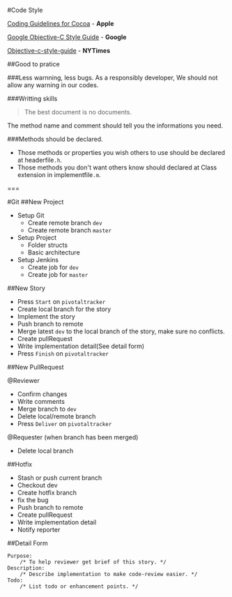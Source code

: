 #Code Style

[Coding Guidelines for Cocoa](https://developer.apple.com/library/mac/documentation/Cocoa/Conceptual/CodingGuidelines/Articles/NamingBasics.html#//apple_ref/doc/uid/20001281-BBCHBFAH) - **Apple**

[Google Objective-C Style Guide](https://google-styleguide.googlecode.com/svn/trunk/objcguide.xml) - **Google**

[Objective-c-style-guide](https://github.com/NYTimes/objective-c-style-guide) - **NYTimes**

##Good to pratice

###Less warnning, less bugs.
As a responsibly developer, We should not allow any warning in our codes.

###Writting skills
>The best document is no documents.

The method name and comment should tell you the informations you need.

###Methods should be declared.
* Those methods or properties you wish others to use should be declared at headerfile`.h`.
* Those methods you don't want others know should declared at Class extension in implementfile`.m`.


===

#Git
##New Project

* Setup Git
	* Create remote branch `dev`
	* Create remote branch `master`
* Setup Project
	* Folder structs
	* Basic architecture
* Setup Jenkins
	* Create job for `dev`
	* Create job for `master`	 

##New Story

* Press `Start` on `pivotaltracker`
* Create local branch for the story
* Implement the story
* Push branch to remote
* Merge latest `dev` to the local branch of the story, make sure no conflicts.
* Create pullRequest
* Write implementation detail(See detail form)
* Press `Finish` on `pivotaltracker`

##New PullRequest

@Reviewer

* Confirm changes
* Write comments
* Merge branch to `dev`
* Delete local/remote branch
* Press `Deliver` on `pivotaltracker`
  
@Requester (when branch has been merged)

* Delete local branch
  
##Hotfix

* Stash or push current branch
* Checkout dev
* Create hotfix branch
* fix the bug
* Push branch to remote
* Create pullRequest
* Write implementation detail
* Notify reporter

##Detail Form

	Purpose:
		/* To help reviewer get brief of this story. */
	Description:
		/* Describe implementation to make code-review easier. */
	Todo:
		/* List todo or enhancement points. */